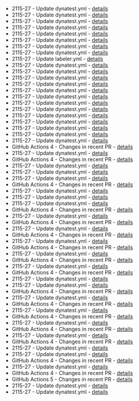 - 2115-27 - Update dynatest.yml - [details](https://github.com/2115-27/hello-world-npm/pull/36/commits//7bebc31d8717f550a27cedd7d0a5363759cb81c6) 
- 2115-27 - Update dynatest.yml - [details](https://github.com/2115-27/hello-world-npm/pull/36/commits//c8b4aea65699d1d9c42e536ee23d8317611b50cf) 
- 2115-27 - Update dynatest.yml - [details](https://github.com/2115-27/hello-world-npm/pull/36/commits//953c6441d753fc022d90db446d4d0f7b97bd1777) 
- 2115-27 - Update dynatest.yml - [details](https://github.com/2115-27/hello-world-npm/pull/36/commits//dd3a794c87ffca427a6d35cfbec519f5391e3d28) 
- 2115-27 - Update dynatest.yml - [details](https://github.com/2115-27/hello-world-npm/pull/36/commits//5380967378675c46e48dc265c56d662d9d8db56d) 
- 2115-27 - Update dynatest.yml - [details](https://github.com/2115-27/hello-world-npm/pull/36/commits//210fdc90467e4e1be389343c4b2d31e3351a9b4a) 
- 2115-27 - Update dynatest.yml - [details](https://github.com/2115-27/hello-world-npm/pull/36/commits//13396f106d33b82018a5e88f8e5c2c97c629a80d) 
- 2115-27 - Update dynatest.yml - [details](https://github.com/2115-27/hello-world-npm/pull/36/commits//daf0fc02bea3b176519071d07d6348817a48ca2d) 
- 2115-27 - Update labeler.yml - [details](https://github.com/2115-27/hello-world-npm/pull/36/commits//ff8a0679f25e1e44fecf379b0c985ddb9b30f7c9) 
- 2115-27 - Update dynatest.yml - [details](https://github.com/2115-27/hello-world-npm/pull/36/commits//7ec25e0f628fe90cf880bc176cbeb7a28b304ebf) 
- 2115-27 - Update dynatest.yml - [details](https://github.com/2115-27/hello-world-npm/pull/36/commits//dfa00afb440a6d32396ae0a4e243ff6b62551968) 
- 2115-27 - Update dynatest.yml - [details](https://github.com/2115-27/hello-world-npm/pull/36/commits//b3d7d072e36b3ce9431cd23c10986d726464b810) 
- 2115-27 - Update dynatest.yml - [details](https://github.com/2115-27/hello-world-npm/pull/36/commits//1f44ae7c39082933fda3f71a40e7cc86d8a87063) 
- 2115-27 - Update dynatest.yml - [details](https://github.com/2115-27/hello-world-npm/pull/36/commits//d299c46e701df59d76e9c03c695d26d8692c1358) 
- 2115-27 - Update dynatest.yml - [details](https://github.com/2115-27/hello-world-npm/pull/36/commits//eb07834b703cabcc244f6af84adaf047ac63c37a) 
- 2115-27 - Update dynatest.yml - [details](https://github.com/2115-27/hello-world-npm/pull/36/commits//762548cc6f2244532a1fb6098bfe8acf859d4de8) 
- 2115-27 - Update dynatest.yml - [details](https://github.com/2115-27/hello-world-npm/pull/36/commits//557e718bfa3adac6eb9294913bd0d4e107afc408) 
- 2115-27 - Update dynatest.yml - [details](https://github.com/2115-27/hello-world-npm/pull/36/commits//8cea34ff9ca11e82ff68eadd184cf18f14c56f14) 
- 2115-27 - Update dynatest.yml - [details](https://github.com/2115-27/hello-world-npm/pull/36/commits//0a50f7a220ae0d96fd93bd013d127b5682bfb157) 
- 2115-27 - Update dynatest.yml - [details](https://github.com/2115-27/hello-world-npm/pull/36/commits//051a2759c89f149bce4002b0478e6a6d95269047) 
- 2115-27 - Update dynatest.yml - [details](https://github.com/2115-27/hello-world-npm/pull/36/commits//8c7993546cb051ec8381f85ce6fd2cf7930de55d) 
- 2115-27 - Update dynatest.yml - [details](https://github.com/2115-27/hello-world-npm/pull/36/commits//0fb31c4bf803b755af416fabaf71393d92f58f66) 
- GitHub Actions 4 - Changes in recent PR - [details](https://github.com/2115-27/hello-world-npm/pull/36/commits//f137a542a062216abcf3e74960f294923db3a302) 
- 2115-27 - Update dynatest.yml - [details](https://github.com/2115-27/hello-world-npm/pull/36/commits//c8d6482866d719b53e6e8caa5890724c19856bf5) 
- GitHub Actions 4 - Changes in recent PR - [details](https://github.com/2115-27/hello-world-npm/pull/36/commits//352f943d20a2e29881898f6969352919dcc1c2de) 
- 2115-27 - Update dynatest.yml - [details](https://github.com/2115-27/hello-world-npm/pull/36/commits//a54b70daf8e6ef80a71e019c03894b03c056c8d8) 
- 2115-27 - Update dynatest.yml - [details](https://github.com/2115-27/hello-world-npm/pull/36/commits//e0ad705c53179c353ce277b20983ba02f5d9857b) 
- 2115-27 - Update dynatest.yml - [details](https://github.com/2115-27/hello-world-npm/pull/36/commits//506839260f0748d1ad26341cf376235a0c184a5a) 
- GitHub Actions 4 - Changes in recent PR - [details](https://github.com/2115-27/hello-world-npm/pull/36/commits//646eeaf03ebefa80cd51fe70341bb3bb259b7d3c) 
- 2115-27 - Update dynatest.yml - [details](https://github.com/2115-27/hello-world-npm/pull/36/commits//5303d2876a26952637819c57164b3119fbe9aaf5) 
- 2115-27 - Update dynatest.yml - [details](https://github.com/2115-27/hello-world-npm/pull/36/commits//1e3498f939e8d4a052678412ef768dc559c2b1a4) 
- 2115-27 - Update dynatest.yml - [details](https://github.com/2115-27/hello-world-npm/pull/36/commits//df68a9f6e1d14b5a8ef7628d9bbfa5d97ac0419a) 
- GitHub Actions 4 - Changes in recent PR - [details](https://github.com/2115-27/hello-world-npm/pull/36/commits//9e8d2923c31759b205cef46b7e0a3d438743b3a9) 
- 2115-27 - Update dynatest.yml - [details](https://github.com/2115-27/hello-world-npm/pull/36/commits//74b407c21d80ccef6528b89bfbcb678693807ded) 
- GitHub Actions 4 - Changes in recent PR - [details](https://github.com/2115-27/hello-world-npm/pull/36/commits//a9c33b2f3dc9f4f6558c22eaf1c00f54ac4b8a3f) 
- 2115-27 - Update dynatest.yml - [details](https://github.com/2115-27/hello-world-npm/pull/36/commits//f387fec69ca5076566040cb8ff0b0340bcb8b833) 
- GitHub Actions 4 - Changes in recent PR - [details](https://github.com/2115-27/hello-world-npm/pull/36/commits//cc1248bcd217d433cf54fb594d9f779b1bb7d33c) 
- 2115-27 - Update dynatest.yml - [details](https://github.com/2115-27/hello-world-npm/pull/36/commits//a2b2143616630000e06af7d9049992deada89ccc) 
- GitHub Actions 4 - Changes in recent PR - [details](https://github.com/2115-27/hello-world-npm/pull/36/commits//93a829518294abd49f15a684e282a22ef533454e) 
- 2115-27 - Update dynatest.yml - [details](https://github.com/2115-27/hello-world-npm/pull/36/commits//f095f9a8a25ba187d89d54ccd17a8a24231150f6) 
- GitHub Actions 4 - Changes in recent PR - [details](https://github.com/2115-27/hello-world-npm/pull/36/commits//84997a2cb6d028f8fbabe3c1bf9780944972d9a6) 
- 2115-27 - Update dynatest.yml - [details](https://github.com/2115-27/hello-world-npm/pull/36/commits//eda96134ae087833a9e6a7e9758d1cd16a1c5a11) 
- GitHub Actions 4 - Changes in recent PR - [details](https://github.com/2115-27/hello-world-npm/pull/36/commits//2d00492b03ab13380f4d613128912eed49620b02) 
- 2115-27 - Update dynatest.yml - [details](https://github.com/2115-27/hello-world-npm/pull/36/commits//7bc48ac20a39ee6bec93ecf90e71d263095a656c) 
- 2115-27 - Update dynatest.yml - [details](https://github.com/2115-27/hello-world-npm/pull/36/commits//308e56e4ca9ff7544c835d5c8a15b25fe765090d) 
- GitHub Actions 4 - Changes in recent PR - [details](https://github.com/2115-27/hello-world-npm/pull/36/commits//ef723008d22db1da692ffdb5f090454fd8190cab) 
- 2115-27 - Update dynatest.yml - [details](https://github.com/2115-27/hello-world-npm/pull/36/commits//8de05bb280c6c2c683c40035d8fd6ec9e59540cf) 
- GitHub Actions 4 - Changes in recent PR - [details](https://github.com/2115-27/hello-world-npm/pull/36/commits//df712cd57756e65379dea783ab15baf50598af37) 
- 2115-27 - Update dynatest.yml - [details](https://github.com/2115-27/hello-world-npm/pull/36/commits//2e0b20ca09a7ecf62dc658044f9918ab7d6def2f) 
- GitHub Actions 4 - Changes in recent PR - [details](https://github.com/2115-27/hello-world-npm/pull/36/commits//88d4bbef2e593082716ffd8dc64eb9df36477606) 
- 2115-27 - Update dynatest.yml - [details](https://github.com/2115-27/hello-world-npm/pull/36/commits//dcaf806aa39e1166fa73c91802117cc2af3528c7) 
- GitHub Actions 4 - Changes in recent PR - [details](https://github.com/2115-27/hello-world-npm/pull/36/commits//eecfa11950a87b9f3ca7a5eab82accc5f20cd58a) 
- 2115-27 - Update dynatest.yml - [details](https://github.com/2115-27/hello-world-npm/pull/36/commits//706e38153e0cc3ee1490d6eb062ddb5daa00c02a) 
- GitHub Actions 4 - Changes in recent PR - [details](https://github.com/2115-27/hello-world-npm/pull/36/commits//e76ff6e323db132b5ead42470ab88ab954ca514f) 
- 2115-27 - Update dynatest.yml - [details](https://github.com/2115-27/hello-world-npm/pull/36/commits//ea5af28d02ea53faac1ca7383aa90e98f6536d35) 
- 2115-27 - Update dynatest.yml - [details](https://github.com/2115-27/hello-world-npm/pull/36/commits//15470bf5c0bb077b572ba3dcdd7cc4b6f30813de) 
- GitHub Actions 4 - Changes in recent PR - [details](https://github.com/2115-27/hello-world-npm/pull/36/commits//6e00cc9b399d0f47f99120959616935fd6fd1973) 
- 2115-27 - Update dynatest.yml - [details](https://github.com/2115-27/hello-world-npm/pull/36/commits//a20e4b273545ab8e732d888ea6bbfaf7a42fc694) 
- GitHub Actions 4 - Changes in recent PR - [details](https://github.com/2115-27/hello-world-npm/pull/36/commits//2b5ca3190743463e8f1568fe4434eb3846822148) 
- GitHub Actions 5 - Changes in recent PR - [details](https://github.com/2115-27/hello-world-npm/pull/36/commits//7648a2e877d0dc89b7b866ba662aafbe4a264515) 
- 2115-27 - Update dynatest.yml - [details](https://github.com/2115-27/hello-world-npm/pull/36/commits//066feeffeaa0275ead591b862c2dfab32e0f96ac) 
- 2115-27 - Update dynatest.yml - [details](https://github.com/2115-27/hello-world-npm/pull/36/commits//32f0f10f1f76a469b38f7b9f7a11b578bc133b16) 
